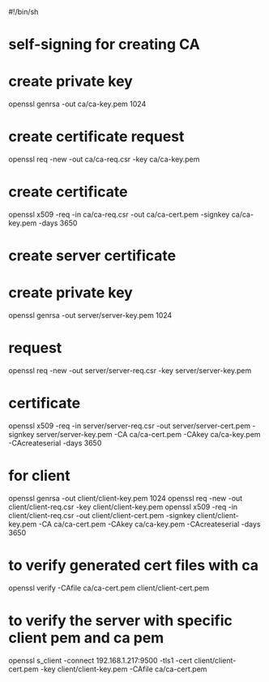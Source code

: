 #!/bin/sh

# self-signing for creating CA
# create private key
openssl genrsa -out ca/ca-key.pem 1024

# create certificate request
openssl req -new -out ca/ca-req.csr -key ca/ca-key.pem

# create certificate
openssl x509 -req -in ca/ca-req.csr -out ca/ca-cert.pem -signkey ca/ca-key.pem -days 3650


# create server certificate
# create private key
openssl genrsa -out server/server-key.pem 1024

# request
openssl req -new -out server/server-req.csr -key server/server-key.pem

# certificate
openssl x509 -req -in server/server-req.csr -out server/server-cert.pem -signkey server/server-key.pem -CA ca/ca-cert.pem -CAkey ca/ca-key.pem -CAcreateserial -days 3650

# for client
openssl genrsa -out client/client-key.pem 1024
openssl req -new -out client/client-req.csr -key client/client-key.pem
openssl x509 -req -in client/client-req.csr -out client/client-cert.pem -signkey client/client-key.pem -CA ca/ca-cert.pem -CAkey ca/ca-key.pem -CAcreateserial -days 3650


# to verify generated cert files with ca
openssl verify -CAfile ca/ca-cert.pem client/client-cert.pem

# to verify the server with specific client pem and ca pem
 openssl s_client -connect 192.168.1.217:9500 -tls1 -cert client/client-cert.pem -key client/client-key.pem -CAfile ca/ca-cert.pem